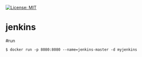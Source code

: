 [![License: MIT](https://img.shields.io/badge/License-MIT-yellow.svg)](https://opensource.org/licenses/MIT)


# jenkins

#run

```shell
$ docker run -p 8080:8080 --name=jenkins-master -d myjenkins
```
